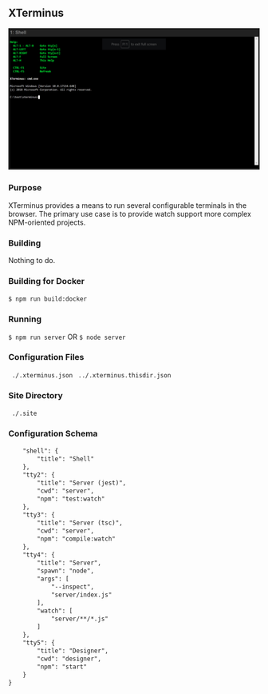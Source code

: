 ## XTerminus
![screenshot](screenshot.png)
### Purpose
XTerminus provides a means to run several configurable terminals in the browser. The primary use case is to provide watch support more complex NPM-oriented projects.
### Building
Nothing to do.
### Building for Docker
`$ npm run build:docker`
### Running
`$ npm run server`
OR
`$ node server`
### Configuration Files
` ./.xterminus.json`
` ../.xterminus.thisdir.json`
### Site Directory
` ./.site`
### Configuration Schema
```
    "shell": {
        "title": "Shell"
    },
    "tty2": {
        "title": "Server (jest)",
        "cwd": "server",
        "npm": "test:watch"
    },
    "tty3": {
        "title": "Server (tsc)",
        "cwd": "server",
        "npm": "compile:watch"
    },
    "tty4": {
        "title": "Server",
        "spawn": "node",
        "args": [
            "--inspect",
            "server/index.js"
        ],
        "watch": [
            "server/**/*.js"
        ]
    },
    "tty5": {
        "title": "Designer",
        "cwd": "designer",
        "npm": "start"
    }
}
```
